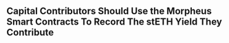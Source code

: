 ## Capital Contributors Should Use the Morpheus Smart Contracts To Record The stETH Yield They Contribute
